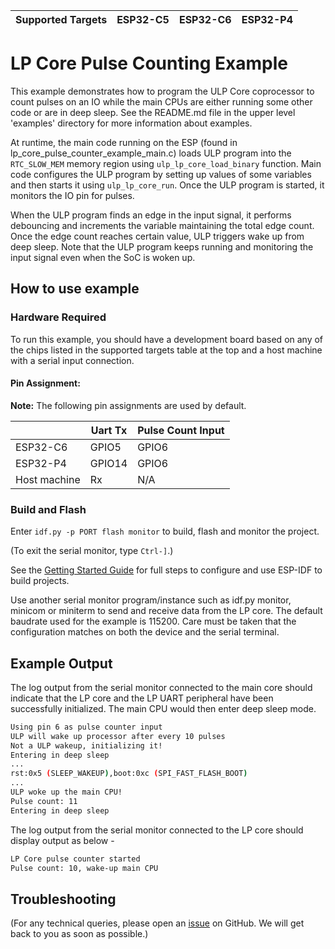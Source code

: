 | Supported Targets | ESP32-C5 | ESP32-C6 | ESP32-P4 |
| ----------------- | -------- | -------- | -------- |

# LP Core Pulse Counting Example

This example demonstrates how to program the ULP Core coprocessor to count pulses on an IO while the main CPUs are either running some other code or are in deep sleep. See the README.md file in the upper level 'examples' directory for more information about examples.

At runtime, the main code running on the ESP (found in lp_core_pulse_counter_example_main.c) loads ULP program into the `RTC_SLOW_MEM` memory region using `ulp_lp_core_load_binary` function. Main code configures the ULP program by setting up values of some variables and then starts it using `ulp_lp_core_run`. Once the ULP program is started, it monitors the IO pin for pulses.

When the ULP program finds an edge in the input signal, it performs debouncing and increments the variable maintaining the total edge count. Once the edge count reaches certain value, ULP triggers wake up from deep sleep. Note that the ULP program keeps running and monitoring the input signal even when the SoC is woken up.

## How to use example

### Hardware Required

To run this example, you should have a development board based on any of the chips listed in the supported targets table at the top and a host machine with a serial input connection.

#### Pin Assignment:

**Note:** The following pin assignments are used by default.


|                         | Uart Tx | Pulse Count Input |
| ----------------------- | ------- | ----------------- |
| ESP32-C6                | GPIO5   | GPIO6             |
| ESP32-P4                | GPIO14  | GPIO6             |
| Host machine            | Rx      | N/A               |

### Build and Flash

Enter `idf.py -p PORT flash monitor` to build, flash and monitor the project.

(To exit the serial monitor, type ``Ctrl-]``.)

See the [Getting Started Guide](https://docs.espressif.com/projects/esp-idf/en/latest/get-started/index.html) for full steps to configure and use ESP-IDF to build projects.

Use another serial monitor program/instance such as idf.py monitor, minicom or miniterm to send and receive data from the LP core.
The default baudrate used for the example is 115200. Care must be taken that the configuration matches on both the device and the serial terminal.

## Example Output

The log output from the serial monitor connected to the main core should indicate that the LP core and the LP UART peripheral have been successfully initialized. The main CPU would then enter deep sleep mode.

```bash
Using pin 6 as pulse counter input
ULP will wake up processor after every 10 pulses
Not a ULP wakeup, initializing it!
Entering in deep sleep
...
rst:0x5 (SLEEP_WAKEUP),boot:0xc (SPI_FAST_FLASH_BOOT)
...
ULP woke up the main CPU!
Pulse count: 11
Entering in deep sleep
```

The log output from the serial monitor connected to the LP core should display output as below -

```bash
LP Core pulse counter started
Pulse count: 10, wake-up main CPU
```

## Troubleshooting

(For any technical queries, please open an [issue](https://github.com/espressif/esp-idf/issues) on GitHub. We will get back to you as soon as possible.)
